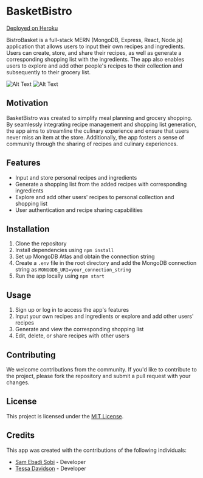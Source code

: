 # BasketBistro

[Deployed on Heroku](https://damp-reef-56861-e834c836fd5d.herokuapp.com/)


 BistroBasket is a full-stack MERN (MongoDB, Express, React, Node.js) application that allows users to input their own recipes and ingredients. Users can create, store, and share their recipes, as well as generate a corresponding shopping list with the ingredients. The app also enables users to explore and add other people's recipes to their collection and subsequently to their grocery list.

 
![Alt Text](/images/Screenshot%202023-12-13%20at%208.03.49 PM.png)
![Alt Text](/images/Screenshot%202023-12-13%20at%208.04.17 PM.png)

## Motivation
 BasketBistro was created to simplify meal planning and grocery shopping. By seamlessly integrating recipe management and shopping list generation, the app aims to streamline the culinary experience and ensure that users never miss an item at the store. Additionally, the app fosters a sense of community through the sharing of recipes and culinary experiences.

## Features
- Input and store personal recipes and ingredients
- Generate a shopping list from the added recipes with corresponding ingredients
- Explore and add other users' recipes to personal collection and shopping list
- User authentication and recipe sharing capabilities

## Installation
1. Clone the repository
2. Install dependencies using `npm install`
3. Set up MongoDB Atlas and obtain the connection string
4. Create a `.env` file in the root directory and add the MongoDB connection string as `MONGODB_URI=your_connection_string`
5. Run the app locally using `npm start`


## Usage
1. Sign up or log in to access the app's features
2. Input your own recipes and ingredients or explore and add other users' recipes
3. Generate and view the corresponding shopping list
4. Edit, delete, or share recipes with other users

## Contributing
We welcome contributions from the community. If you'd like to contribute to the project, please fork the repository and submit a pull request with your changes.

## License
This project is licensed under the [MIT License](https://opensource.org/licenses/MIT).

## Credits
This app was created with the contributions of the following individuals:

- [Sam Ebadi Sobi](https://github.com/CaptainEB) - Developer
- [Tessa Davidson](https://github.com/tdavids215) - Developer



